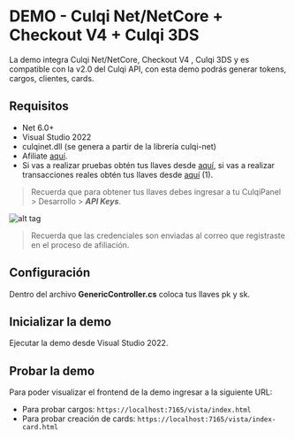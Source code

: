 # DEMO - Culqi Net/NetCore + Checkout V4 + Culqi 3DS

La demo integra Culqi Net/NetCore, Checkout V4 , Culqi 3DS y es compatible con la v2.0 del Culqi API, con esta demo podrás generar tokens, cargos, clientes, cards.

## Requisitos

* Net 6.0+
* Visual Studio 2022
* culqinet.dll (se genera a partir de la librería culqi-net)
* Afiliate [aquí](https://afiliate.culqi.com/).
* Si vas a realizar pruebas obtén tus llaves desde [aquí](https://integ-panel.culqi.com/#/registro), si vas a realizar transacciones reales obtén tus llaves desde [aquí](https://panel.culqi.com/#/registro) (1).

> Recuerda que para obtener tus llaves debes ingresar a tu CulqiPanel > Desarrollo > ***API Keys***.

![alt tag](http://i.imgur.com/NhE6mS9.png)

> Recuerda que las credenciales son enviadas al correo que registraste en el proceso de afiliación.

## Configuración

Dentro del archivo **GenericController.cs** coloca tus llaves pk y sk.

## Inicializar la demo

Ejecutar la demo desde Visual Studio 2022.

## Probar la demo

Para poder visualizar el frontend de la demo ingresar a la siguiente URL:

- Para probar cargos: `https://localhost:7165/vista/index.html`
- Para probar creación de cards: `https://localhost:7165/vista/index-card.html`
